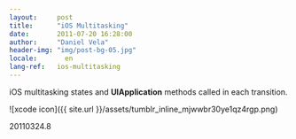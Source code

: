 ```yaml
---
layout:     post
title:      "iOS Multitasking"
date:       2011-07-20 16:28:00
author:     "Daniel Vela"
header-img: "img/post-bg-05.jpg"
locale:       en
lang-ref:   ios-multitasking
---
```


iOS multitasking states and **UIApplication** methods called in each transition.

![xcode icon]({{ site.url }}/assets/tumblr_inline_mjwwbr30ye1qz4rgp.png)

20110324.8